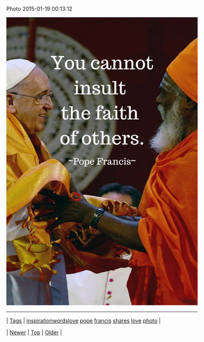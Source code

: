 <!--
title: Photo 2015-01-19 00
date: 2020-06-28T15:27:00.062Z
tags: inspirationwordslove, pope, francis, shares, love, photo
-->


Photo 2015-01-19 00:13:12

![](108493024289-0.jpg)

<!--BOTTOM-POST-NAVIGATION-->
---

| [Tags](tags.md) | [inspirationwordslove](tag-inspirationwordslove.md) [pope](tag-pope.md) [francis](tag-francis.md) [shares](tag-shares.md) [love](tag-love.md) [photo](tag-photo.md) |

| [Newer](108490330984.md) | [Top](index.md) | [Older](108523947418.md) |